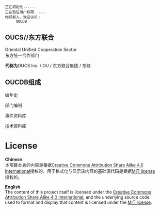     正在初始化......
    正在验证用户权限......
    你好新人，欢迎访问：
         OUCDB


## OUCS//东方联合
Oriental Unified Cooperation Sector  
东方统一合作部门

**代称为**OUCS Inc. / OU / 东方联合集团 / 东联 

## OUCDB组成

编年史

部门编制

事件资料库

技术资料库


# License

**Chinese**  
本项目本身的内容是根据[Creative Commons Attribution Share Alike 4.0 International](https://choosealicense.com/licenses/cc-by-sa-4.0/)授权的，用于格式化与显示该内容的基础源代码是根据[MIT license](LICENSE.md)授权的。

**English**  
The content of this project itself is licensed under the [Creative Commons Attribution Share Alike 4.0 International](https://choosealicense.com/licenses/cc-by-sa-4.0/), and the underlying source code used to format and display that content is licensed under the [MIT license](LICENSE.md).
